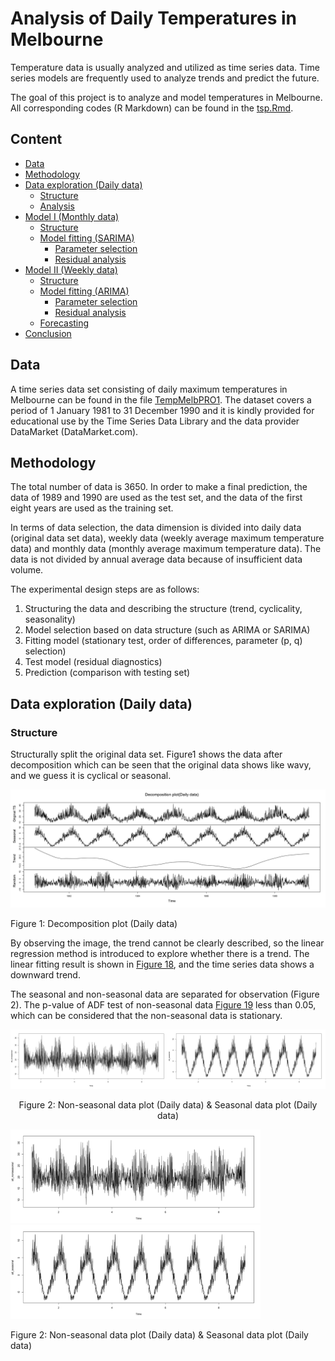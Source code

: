 # Analysis of Daily Temperatures in Melbourne

Temperature data is usually analyzed and utilized as time series data. Time series models are frequently used to analyze trends and predict the future.

The goal of this project is to analyze and model temperatures in Melbourne. All corresponding codes (R Markdown) can be found in the [tsp.Rmd](https://github.com/atomxu10/TimeSeriesProject/blob/main/tsp.Rmd).

## Content
- [Data](#1)
- [Methodology](#2)
- [Data exploration (Daily data)](#3)
    - [Structure](#3-1)
    - [Analysis](#3-2)
- [Model I (Monthly data)](#4)
    - [Structure](#4-1)
    - [Model fitting (SARIMA)](#4-2)
        - [Parameter selection](#4-2-1)
        - [Residual analysis](#4-2-2)
- [Model II (Weekly data)](#5)
    - [Structure](#5-1)
    - [Model fitting (ARIMA)](#5-2)
        - [Parameter selection](#5-2-1)
        - [Residual analysis](#5-2-2)
    - [Forecasting](#5-3)
- [Conclusion](#6)

<a name="1"></a>
## Data
A time series data set consisting of daily maximum temperatures in Melbourne can be found in the file [TempMelbPRO1](https://github.com/atomxu10/TimeSeriesProject/blob/main/TempMelbPRO.csv). The dataset covers a period of 1 January 1981 to 31 December 1990 and it is kindly provided for educational use by the Time Series Data Library and the data provider DataMarket (DataMarket.com).
<a name="1-1"></a>

## Methodology
The total number of data is 3650. In order to make a final prediction, the data of 1989 and 1990 are used as the test set, and the data of the first eight years are used as the training set.

In terms of data selection, the data dimension is divided into daily data (original data set data), weekly data (weekly average maximum temperature data) and monthly data (monthly average maximum temperature data). The data is not divided by annual average data because of insufficient data volume.


The experimental design steps are as follows:
1. Structuring the data and describing the structure (trend, cyclicality, seasonality)
2. Model selection based on data structure (such as ARIMA or SARIMA)
3. Fitting model (stationary test, order of differences, parameter (p, q) selection)
4. Test model (residual diagnostics)
5. Prediction (comparison with testing set)

## Data exploration (Daily data)
### Structure
Structurally split the original data set. Figure1 shows the data after decomposition which can be seen that the original data shows like wavy, and we guess it is cyclical or seasonal.

<img src="figure1.png" width=800px>

Figure 1: Decomposition plot (Daily data)

By observing the image, the trend cannot be clearly described, so the linear regression method is introduced to explore whether there is a trend. The linear fitting result is shown in [Figure 18](https://github.com/atomxu10/TimeSeriesProject/blob/main/figure18.png), and the time series data shows a downward trend.

The seasonal and non-seasonal data are separated for observation (Figure 2). The p-value of ADF test of non-seasonal data [Figure 19](https://github.com/atomxu10/TimeSeriesProject/blob/main/figure19.png) less than 0.05, which can be considered that the non-seasonal data is stationary.

<div style="display: flex; justify-content: space-between;">
    <div style="flex: 1; text-align: center;">
        <img src="figure2-1.png" width="400px" alt="Figure 2-1">
    </div>
    <div style="flex: 1; text-align: center;">
        <img src="figure2-2.png" width="400px" alt="Figure 2-2">
    </div>
</div>

<p style="text-align: center;">Figure 2: Non-seasonal data plot (Daily data) & Seasonal data plot (Daily data)</p>



<img src="figure2-1.png" width=400px>
<img src="figure2-2.png" width=400px>

Figure 2: Non-seasonal data plot (Daily data) & Seasonal data plot (Daily data)


